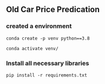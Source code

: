 ## Old Car Price Predication

### created a environment

``` 
conda create -p venv python==3.8

conda activate venv/
 ```

### Install all necessary libraries

``` 
pip install -r requirements.txt 
```